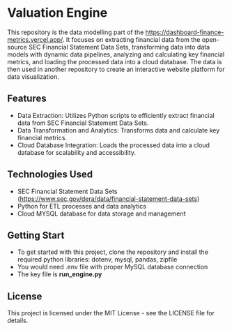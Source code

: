 # Valuation Engine

This repository is the data modelling part of the https://dashboard-finance-metrics.vercel.app/. It focuses on extracting financial data from the open-source SEC Financial Statement Data Sets, transforming data into data models with dynamic data pipelines, analyzing and calculating key financial metrics, and loading the processed data into a cloud database. The data is then used in another repository to create an interactive website platform for data visualization.

## Features
- Data Extraction: Utilizes Python scripts to efficiently extract financial data from SEC Financial Statement Data Sets.
- Data Transformation and Analytics: Transforms data and calculate key financial metrics.
- Cloud Database Integration: Loads the processed data into a cloud database for scalability and accessibility.

## Technologies Used
- SEC Financial Statement Data Sets (https://www.sec.gov/dera/data/financial-statement-data-sets)
- Python for ETL processes and data analytics
- Cloud MYSQL database for data storage and management

## Getting Start
- To get started with this project, clone the repository and install the required python libraries: dotenv, mysql, pandas, zipfile
- You would need .env file with proper MySQL database connection
- The key file is <b>run_engine.py</b> 

## License
This project is licensed under the MIT License - see the LICENSE file for details.

